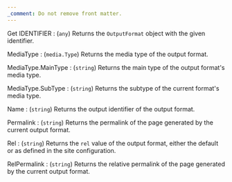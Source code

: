 ```yaml
---
_comment: Do not remove front matter.
---
```


Get IDENTIFIER
: (`any`) Returns the `OutputFormat` object with the given identifier.

MediaType
: (`media.Type`) Returns the media type of the output format.

MediaType.MainType
: (`string`) Returns the main type of the output format's media type.

MediaType.SubType
: (`string`) Returns the subtype of the current format's media type.

Name
: (`string`) Returns the output identifier of the output format.

Permalink
: (`string`) Returns the permalink of the page generated by the current output format.

Rel
: (`string`) Returns the `rel` value of the output format, either the default or as defined in the site configuration.

RelPermalink
: (`string`) Returns the relative permalink of the page generated by the current output format.
